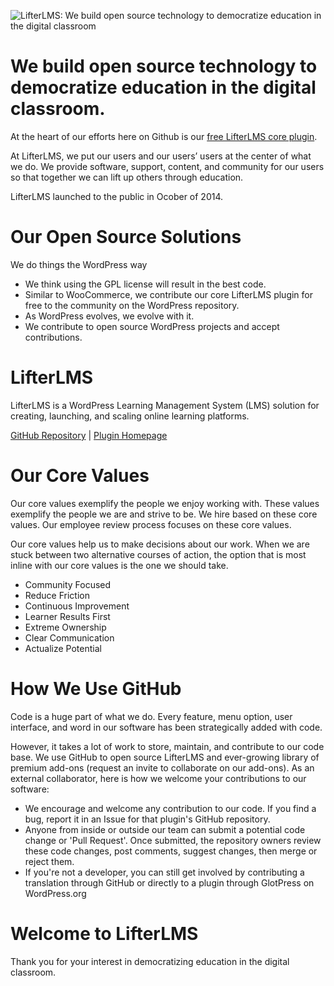 ![LifterLMS: We build open source technology to democratize education in the digital classroom](https://github.com/gocodebox/.github/blob/trunk/profile/gocodebox-github-readme-banner.png)

# We build open source technology to democratize education in the digital classroom.

At the heart of our efforts here on Github is our [free LifterLMS core plugin](https://github.com/gocodebox/lifterlms).

At LifterLMS, we put our users and our users’ users at the center of what we do. We provide software, support, content, and community for our users so that together we can lift up others through education. 

LifterLMS launched to the public in Ocober of 2014.

# Our Open Source Solutions

We do things the WordPress way

- We think using the GPL license will result in the best code.
- Similar to WooCommerce, we contribute our core LifterLMS plugin for free to the community on the WordPress repository.
- As WordPress evolves, we evolve with it.
- We contribute to open source WordPress projects and accept contributions.

# LifterLMS

LifterLMS is a WordPress Learning Management System (LMS) solution for creating, launching, and scaling online learning platforms.

[GitHub Repository](https://github.com/gocodebox/lifterlms) | [Plugin Homepage](https://lifterlms.com/?utm_source=GitHub&utm_medium=organization-readme&utm_campaign=Readme%20to%20Sale)

# Our Core Values

Our core values exemplify the people we enjoy working with. These values exemplify the people we are and strive to be. We hire based on these core values. Our employee review process focuses on these core values.

Our core values help us to make decisions about our work. When we are stuck between two alternative courses of action, the option that is most inline with our core values is the one we should take.

- Community Focused
- Reduce Friction
- Continuous Improvement
- Learner Results First
- Extreme Ownership
- Clear Communication
- Actualize Potential

# How We Use GitHub
Code is a huge part of what we do. Every feature, menu option, user interface, and word in our software has been strategically added with code.

However, it takes a lot of work to store, maintain, and contribute to our code base. We use GitHub to open source LifterLMS and ever-growing library of premium add-ons (request an invite to collaborate on our add-ons). As an external collaborator, here is how we welcome your contributions to our software:

- We encourage and welcome any contribution to our code. If you find a bug, report it in an Issue for that plugin's GitHub repository.
- Anyone from inside or outside our team can submit a potential code change or 'Pull Request'. Once submitted, the repository owners review these code changes, post comments, suggest changes, then merge or reject them.
- If you're not a developer, you can still get involved by contributing a translation through GitHub or directly to a plugin through GlotPress on WordPress.org

# Welcome to LifterLMS
Thank you for your interest in democratizing education in the digital classroom. 
